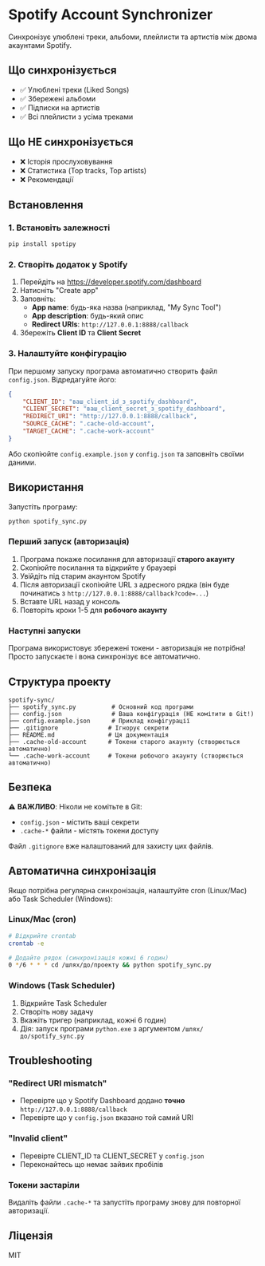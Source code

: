 # Spotify Account Synchronizer

Синхронізує улюблені треки, альбоми, плейлисти та артистів між двома акаунтами Spotify.

## Що синхронізується

- ✅ Улюблені треки (Liked Songs)
- ✅ Збережені альбоми
- ✅ Підписки на артистів
- ✅ Всі плейлисти з усіма треками

## Що НЕ синхронізується

- ❌ Історія прослуховування
- ❌ Статистика (Top tracks, Top artists)
- ❌ Рекомендації

## Встановлення

### 1. Встановіть залежності

```bash
pip install spotipy
```

### 2. Створіть додаток у Spotify

1. Перейдіть на https://developer.spotify.com/dashboard
2. Натисніть "Create app"
3. Заповніть:
   - **App name**: будь-яка назва (наприклад, "My Sync Tool")
   - **App description**: будь-який опис
   - **Redirect URIs**: `http://127.0.0.1:8888/callback`
4. Збережіть **Client ID** та **Client Secret**

### 3. Налаштуйте конфігурацію

При першому запуску програма автоматично створить файл `config.json`. Відредагуйте його:

```json
{
    "CLIENT_ID": "ваш_client_id_з_spotify_dashboard",
    "CLIENT_SECRET": "ваш_client_secret_з_spotify_dashboard",
    "REDIRECT_URI": "http://127.0.0.1:8888/callback",
    "SOURCE_CACHE": ".cache-old-account",
    "TARGET_CACHE": ".cache-work-account"
}
```

Або скопіюйте `config.example.json` у `config.json` та заповніть своїми даними.

## Використання

Запустіть програму:

```bash
python spotify_sync.py
```

### Перший запуск (авторизація)

1. Програма покаже посилання для авторизації **старого акаунту**
2. Скопіюйте посилання та відкрийте у браузері
3. Увійдіть під старим акаунтом Spotify
4. Після авторизації скопіюйте URL з адресного рядка (він буде починатись з `http://127.0.0.1:8888/callback?code=...`)
5. Вставте URL назад у консоль
6. Повторіть кроки 1-5 для **робочого акаунту**

### Наступні запуски

Програма використовує збережені токени - авторизація не потрібна! Просто запускаєте і вона синхронізує все автоматично.

## Структура проекту

```
spotify-sync/
├── spotify_sync.py          # Основний код програми
├── config.json              # Ваша конфігурація (НЕ комітити в Git!)
├── config.example.json      # Приклад конфігурації
├── .gitignore              # Ігнорує секрети
├── README.md               # Ця документація
├── .cache-old-account      # Токени старого акаунту (створюється автоматично)
└── .cache-work-account     # Токени робочого акаунту (створюється автоматично)
```

## Безпека

⚠️ **ВАЖЛИВО**: Ніколи не комітьте в Git:
- `config.json` - містить ваші секрети
- `.cache-*` файли - містять токени доступу

Файл `.gitignore` вже налаштований для захисту цих файлів.

## Автоматична синхронізація

Якщо потрібна регулярна синхронізація, налаштуйте cron (Linux/Mac) або Task Scheduler (Windows):

### Linux/Mac (cron)

```bash
# Відкрийте crontab
crontab -e

# Додайте рядок (синхронізація кожні 6 годин)
0 */6 * * * cd /шлях/до/проекту && python spotify_sync.py
```

### Windows (Task Scheduler)

1. Відкрийте Task Scheduler
2. Створіть нову задачу
3. Вкажіть тригер (наприклад, кожні 6 годин)
4. Дія: запуск програми `python.exe` з аргументом `/шлях/до/spotify_sync.py`

## Troubleshooting

### "Redirect URI mismatch"
- Перевірте що у Spotify Dashboard додано **точно** `http://127.0.0.1:8888/callback`
- Перевірте що у `config.json` вказано той самий URI

### "Invalid client"
- Перевірте CLIENT_ID та CLIENT_SECRET у `config.json`
- Переконайтесь що немає зайвих пробілів

### Токени застаріли
Видаліть файли `.cache-*` та запустіть програму знову для повторної авторизації.

## Ліцензія

MIT